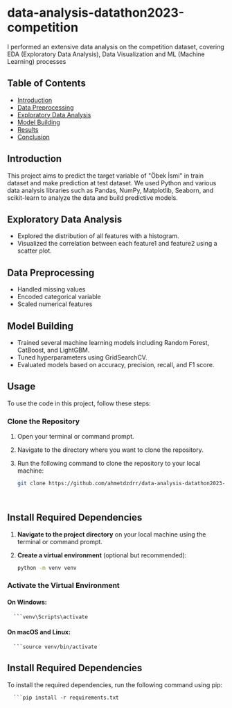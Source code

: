 # data-analysis-datathon2023-competition
I performed an extensive data analysis on the competition dataset, covering EDA (Exploratory Data Analysis), Data Visualization and ML (Machine Learning) processes

## Table of Contents
- [Introduction](#introduction)
- [Data Preprocessing](#data-preprocessing)
- [Exploratory Data Analysis](#exploratory-data-analysis)
- [Model Building](#model-building)
- [Results](#results)
- [Conclusion](#conclusion)


## Introduction
This project aims to predict the target variable of "Öbek İsmi" in train dataset and make prediction at test dataset. We used Python and various data analysis libraries such as Pandas, NumPy, Matplotlib, Seaborn, and scikit-learn to analyze the data and build predictive models.


## Exploratory Data Analysis
- Explored the distribution of all features with a histogram.
- Visualized the correlation between each feature1 and feature2 using a scatter plot.


## Data Preprocessing
- Handled missing values
- Encoded categorical variable
- Scaled numerical features

## Model Building
- Trained several machine learning models including Random Forest, CatBoost, and LightGBM.
- Tuned hyperparameters using GridSearchCV.
- Evaluated models based on accuracy, precision, recall, and F1 score.


## Usage
To use the code in this project, follow these steps:

### Clone the Repository

1. Open your terminal or command prompt.

2. Navigate to the directory where you want to clone the repository.

3. Run the following command to clone the repository to your local machine:

   ```bash
   git clone https://github.com/ahmetdzdrr/data-analysis-datathon2023-competition.git

  
## Install Required Dependencies

1. **Navigate to the project directory** on your local machine using the terminal or command prompt.

2. **Create a virtual environment** (optional but recommended):

   ```bash
   python -m venv venv


### Activate the Virtual Environment

#### On Windows:

      ```venv\Scripts\activate

#### On macOS and Linux:
      ```source venv/bin/activate


## Install Required Dependencies
To install the required dependencies, run the following command using pip:

      ```pip install -r requirements.txt

